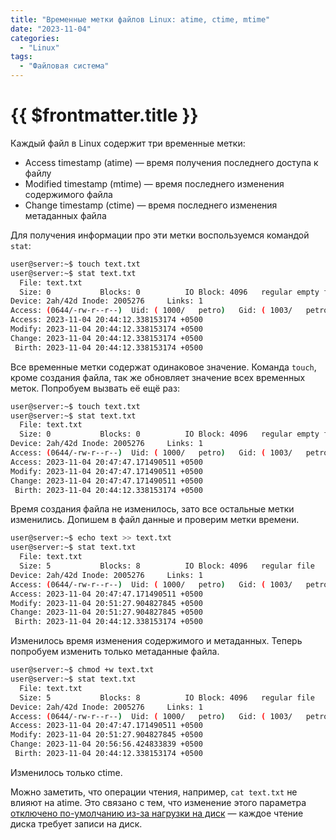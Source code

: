 ```yaml
---
title: "Временные метки файлов Linux: atime, ctime, mtime"
date: "2023-11-04"
categories:
  - "Linux"
tags:
  - "Файловая система"
---
```


# {{ $frontmatter.title }}

Каждый файл в Linux содержит три временные метки:

* Access timestamp (atime) — время получения последнего доступа к файлу
* Modified timestamp (mtime) — время последнего изменения содержимого файла
* Change timestamp (ctime)  — время последнего изменения метаданных файла

Для получения информации про эти метки воспользуемся командой `stat`:

```bash
user@server:~$ touch text.txt
user@server:~$ stat text.txt 
  File: text.txt
  Size: 0         	Blocks: 0          IO Block: 4096   regular empty file
Device: 2ah/42d	Inode: 2005276     Links: 1
Access: (0644/-rw-r--r--)  Uid: ( 1000/   petro)   Gid: ( 1003/   petro)
Access: 2023-11-04 20:44:12.338153174 +0500
Modify: 2023-11-04 20:44:12.338153174 +0500
Change: 2023-11-04 20:44:12.338153174 +0500
 Birth: 2023-11-04 20:44:12.338153174 +0500
```

Все временные метки содержат одинаковое значение. Команда `touch`, кроме создания файла, так же обновляет значение всех временных меток. Попробуем вызвать её ещё раз:

```bash
user@server:~$ touch text.txt
user@server:~$ stat text.txt 
  File: text.txt
  Size: 0         	Blocks: 0          IO Block: 4096   regular empty file
Device: 2ah/42d	Inode: 2005276     Links: 1
Access: (0644/-rw-r--r--)  Uid: ( 1000/   petro)   Gid: ( 1003/   petro)
Access: 2023-11-04 20:47:47.171490511 +0500
Modify: 2023-11-04 20:47:47.171490511 +0500
Change: 2023-11-04 20:47:47.171490511 +0500
 Birth: 2023-11-04 20:44:12.338153174 +0500
```

Время создания файла не изменилось, зато все остальные метки изменились. Допишем в файл данные и проверим метки времени.

```bash
user@server:~$ echo text >> text.txt
user@server:~$ stat text.txt 
  File: text.txt
  Size: 5         	Blocks: 8          IO Block: 4096   regular file
Device: 2ah/42d	Inode: 2005276     Links: 1
Access: (0644/-rw-r--r--)  Uid: ( 1000/   petro)   Gid: ( 1003/   petro)
Access: 2023-11-04 20:47:47.171490511 +0500
Modify: 2023-11-04 20:51:27.904827845 +0500
Change: 2023-11-04 20:51:27.904827845 +0500
 Birth: 2023-11-04 20:44:12.338153174 +0500
```

Изменилось время изменения содержимого и метаданных. Теперь попробуем изменить только метаданные файла.

```bash
user@server:~$ chmod +w text.txt
user@server:~$ stat text.txt 
  File: text.txt
  Size: 5         	Blocks: 8          IO Block: 4096   regular file
Device: 2ah/42d	Inode: 2005276     Links: 1
Access: (0644/-rw-r--r--)  Uid: ( 1000/   petro)   Gid: ( 1003/   petro)
Access: 2023-11-04 20:47:47.171490511 +0500
Modify: 2023-11-04 20:51:27.904827845 +0500
Change: 2023-11-04 20:56:56.424833839 +0500
 Birth: 2023-11-04 20:44:12.338153174 +0500
```

Изменилось только ctime.

Можно заметить, что операции чтения, например, `cat text.txt` не влияют на atime. Это связано с тем, что изменение этого параметра [отключено по-умолчанию из-за нагрузки на диск](https://superuser.com/questions/464290/why-is-cat-not-changing-the-access-time) — каждое чтение диска требует записи на диск.